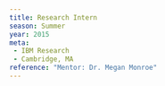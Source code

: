 ```yaml
---
title: Research Intern
season: Summer
year: 2015
meta:
 - IBM Research
 - Cambridge, MA
reference: "Mentor: Dr. Megan Monroe"
---
```

